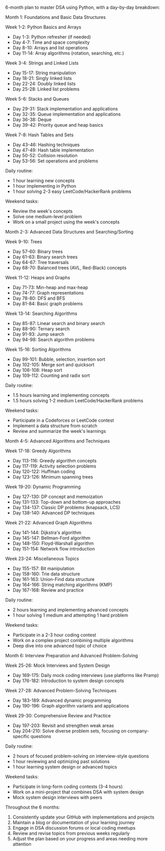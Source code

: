 6-month plan to master DSA using Python, with a day-by-day breakdown:

Month 1: Foundations and Basic Data Structures

Week 1-2: Python Basics and Arrays
- Day 1-3: Python refresher (if needed)
- Day 4-7: Time and space complexity
- Day 8-10: Arrays and list operations
- Day 11-14: Array algorithms (rotation, searching, etc.)

Week 3-4: Strings and Linked Lists
- Day 15-17: String manipulation
- Day 18-21: Singly linked lists
- Day 22-24: Doubly linked lists
- Day 25-28: Linked list problems

Week 5-6: Stacks and Queues
- Day 29-31: Stack implementation and applications
- Day 32-35: Queue implementation and applications
- Day 36-38: Deque
- Day 39-42: Priority queue and heap basics

Week 7-8: Hash Tables and Sets
- Day 43-46: Hashing techniques
- Day 47-49: Hash table implementation
- Day 50-52: Collision resolution
- Day 53-56: Set operations and problems

Daily routine:
- 1 hour learning new concepts
- 1 hour implementing in Python
- 1 hour solving 2-3 easy LeetCode/HackerRank problems

Weekend tasks:
- Review the week's concepts
- Solve one medium-level problem
- Work on a small project using the week's concepts

Month 2-3: Advanced Data Structures and Searching/Sorting

Week 9-10: Trees
- Day 57-60: Binary trees
- Day 61-63: Binary search trees
- Day 64-67: Tree traversals
- Day 68-70: Balanced trees (AVL, Red-Black) concepts

Week 11-12: Heaps and Graphs
- Day 71-73: Min-heap and max-heap
- Day 74-77: Graph representations
- Day 78-80: DFS and BFS
- Day 81-84: Basic graph problems

Week 13-14: Searching Algorithms
- Day 85-87: Linear search and binary search
- Day 88-90: Ternary search
- Day 91-93: Jump search
- Day 94-98: Search algorithm problems

Week 15-16: Sorting Algorithms
- Day 99-101: Bubble, selection, insertion sort
- Day 102-105: Merge sort and quicksort
- Day 106-108: Heap sort
- Day 109-112: Counting and radix sort

Daily routine:
- 1.5 hours learning and implementing concepts
- 1.5 hours solving 1-2 medium LeetCode/HackerRank problems

Weekend tasks:
- Participate in a Codeforces or LeetCode contest
- Implement a data structure from scratch
- Review and summarize the week's learnings

Month 4-5: Advanced Algorithms and Techniques

Week 17-18: Greedy Algorithms
- Day 113-116: Greedy algorithm concepts
- Day 117-119: Activity selection problems
- Day 120-122: Huffman coding
- Day 123-126: Minimum spanning trees

Week 19-20: Dynamic Programming
- Day 127-130: DP concept and memoization
- Day 131-133: Top-down and bottom-up approaches
- Day 134-137: Classic DP problems (knapsack, LCS)
- Day 138-140: Advanced DP techniques

Week 21-22: Advanced Graph Algorithms
- Day 141-144: Dijkstra's algorithm
- Day 145-147: Bellman-Ford algorithm
- Day 148-150: Floyd-Warshall algorithm
- Day 151-154: Network flow introduction

Week 23-24: Miscellaneous Topics
- Day 155-157: Bit manipulation
- Day 158-160: Trie data structure
- Day 161-163: Union-Find data structure
- Day 164-166: String matching algorithms (KMP)
- Day 167-168: Review and practice

Daily routine:
- 2 hours learning and implementing advanced concepts
- 1 hour solving 1 medium and attempting 1 hard problem

Weekend tasks:
- Participate in a 2-3 hour coding contest
- Work on a complex project combining multiple algorithms
- Deep dive into one advanced topic of choice

Month 6: Interview Preparation and Advanced Problem-Solving

Week 25-26: Mock Interviews and System Design
- Day 169-175: Daily mock coding interviews (use platforms like Pramp)
- Day 176-182: Introduction to system design concepts

Week 27-28: Advanced Problem-Solving Techniques
- Day 183-189: Advanced dynamic programming
- Day 190-196: Graph algorithm variants and applications

Week 29-30: Comprehensive Review and Practice
- Day 197-203: Revisit and strengthen weak areas
- Day 204-210: Solve diverse problem sets, focusing on company-specific questions

Daily routine:
- 2 hours of focused problem-solving on interview-style questions
- 1 hour reviewing and optimizing past solutions
- 1 hour learning system design or advanced topics

Weekend tasks:
- Participate in long-form coding contests (3-4 hours)
- Work on a mini-project that combines DSA with system design
- Mock system design interviews with peers

Throughout the 6 months:
1. Consistently update your GitHub with implementations and projects
2. Maintain a blog or documentation of your learning journey
3. Engage in DSA discussion forums or local coding meetups
4. Review and revise topics from previous weeks regularly
5. Adjust the plan based on your progress and areas needing more attention
